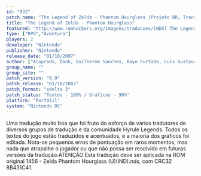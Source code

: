 ```yaml
---
id: "932"
patch_name: "The Legend of Zelda - Phantom Hourglass (Projeto BR, Trans-Center, Hyrule Legends e Monkey's Traduções)"
title: "The Legend of Zelda - Phantom Hourglass"
featured: "http://www.romhackers.org/imagens/traducoes/[NDS] The Legend of Zelda - Phantom Hourglass - Projeto BR - 1.png"
type: ["RPG","Aventura"]
players: 2
developer: "Nintendo"
publisher: "Nintendo"
release_date: "01/10/2007"
author: ["Aloprado, Dank, Guilherme Sanches, Kayo Furtado, Luis Gustavo, William Otaku, Aero, Chapolink, Hageshii, Luki4n, Shikamaru, The_Owl, X_Bacon, Solid_One, Odin, Marvin Dalkiri, Wolfwood e Sonic Away"]
group_name: ""
group_site: ""
patch_version: "0.9"
patch_release: "01/10/2007"
patch_format: "xdelta 3"
patch_status: "Textos - 100% / Gráficos - 90%"
platform: "Portátil"
system: "Nintendo DS"
---
```


Uma tradução muito boa que foi fruto do esforço de vários tradutores de diversos grupos de tradução e da comunidade Hyrule Legends. Todos os textos do jogo estão traduzidos e acentuados, e a maioria dos gráficos foi editada. Nota-se pequenos erros de pontuação em raros momentos, mas nada que atrapalhe o jogador ou que não possa ser resolvido em futuras versões da tradução.ATENÇÃO:Esta tradução deve ser aplicada na ROM original 1456 - Zelda Phantom Hourglass (U)(iND).nds, com CRC32 8B431C41.
